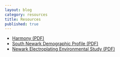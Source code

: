 ```yaml
---
layout: blog
category: resources
title: Resources
published: true
---
```


* [Harmony (PDF)](public/downloads/HARMONY-2014.pdf)
* [South Newark Demographic Profile (PDF)](/public/downloads/SouthNewarkDemographicProfile.pdf)
* [Newark Electroplating Environmental Study (PDF)](https://drive.google.com/file/d/0Bx_PqMuyZVIyR0FfRjJ5RW9MZUk/view?usp=sharing)